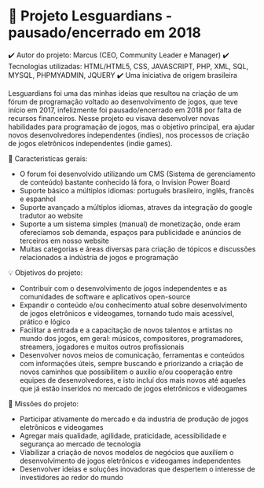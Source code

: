 # 📌 Projeto Lesguardians - pausado/encerrado em 2018

✔️ Autor do projeto: Marcus (CEO, Community Leader e Manager)
✔️ Tecnologias utilizadas: HTML/HTML5, CSS, JAVASCRIPT, PHP, XML, SQL, MYSQL, PHPMYADMIN, JQUERY
✔️ Uma iniciativa de origem brasileira

Lesguardians foi uma das minhas ideias que resultou na criação de um fórum de programação voltado ao desenvolvimento de jogos, que teve início em 2017, infelizmente foi pausado/encerrado em 2018 por falta de recursos financeiros. Nesse projeto eu visava desenvolver novas habilidades para programação de jogos, mas o objetivo principal, era ajudar novos desenvolvedores independentes (indies), nos processos de criação de jogos eletrônicos independentes (indie games).

🎯 Caracteristicas gerais:

- O forum foi desenvolvido utilizando um CMS (Sistema de gerenciamento de conteúdo) bastante conhecido lá fora, o Invision Power Board
- Suporte básico a múltiplos idiomas: português brasileiro, inglês, francês e espanhol
- Suporte avançado a múltiplos idiomas, atraves da integração do google tradutor ao website
- Suporte a um sistema simples (manual) de monetização, onde eram oferecíamos sob demanda, espaços para publicidade e anúncios de terceiros em nosso website
- Muitas categorias e áreas diversas para criação de tópicos e discussões relacionados a indústria de jogos e programação

💡 Objetivos do projeto:

- Contribuir com o desenvolvimento de jogos independentes e as comunidades de software e aplicativos open-source
- Expandir o conteúdo e/ou conhecimento atual sobre desenvolvimento de jogos eletrônicos e videogames, tornando tudo mais acessível, prático e lógico
- Facilitar a entrada e a capacitação de novos talentos e artistas no mundo dos jogos, em geral: músicos, compositores, programadores, streamers, jogadores e muitos outros profissionais
- Desenvolver novos meios de comunicação, ferramentas e conteúdos com informações úteis, sempre buscando e priorizando a criação de novos caminhos que possibilitem o auxilio e/ou cooperação entre equipes de desenvolvedores, e isto incluí dos mais novos até aqueles que já estão inseridos no mercado de jogos eletrônicos e videogames

 📑 Missões do projeto:

- Participar ativamente do mercado e da industria de produção de jogos eletrônicos e videogames
- Agregar mais qualidade, agilidade, praticidade, acessibilidade e segurança ao mercado de tecnologia
- Viabilizar a criação de novos modelos de negócios que auxiliem o desenvolvimento de jogos eletrônicos e videogames independentes
- Desenvolver ideias e soluções inovadoras que despertem o interesse de investidores ao redor do mundo
